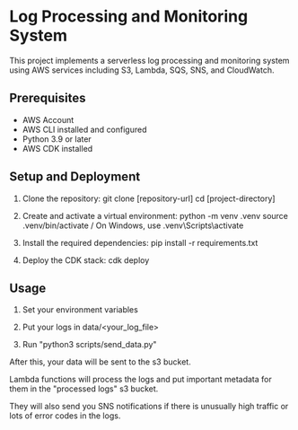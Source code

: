 # Log Processing and Monitoring System

This project implements a serverless log processing and monitoring system using AWS services including S3, Lambda, SQS, SNS, and CloudWatch.

## Prerequisites

- AWS Account
- AWS CLI installed and configured
- Python 3.9 or later
- AWS CDK installed

## Setup and Deployment

1. Clone the repository:
git clone [repository-url]
cd [project-directory]

2. Create and activate a virtual environment:
python -m venv .venv
source .venv/bin/activate / On Windows, use .venv\Scripts\activate

3. Install the required dependencies:
pip install -r requirements.txt

4. Deploy the CDK stack:
cdk deploy

## Usage

1. Set your environment variables

2. Put your logs in data/<your_log_file>

3. Run "python3 scripts/send_data.py"

After this, your data will be sent to the s3 bucket. 

Lambda functions will process the logs and put important metadata for them in the "processed logs" s3 bucket. 

They will also send you SNS notifications if there is unusually high traffic or lots of error codes in the logs.